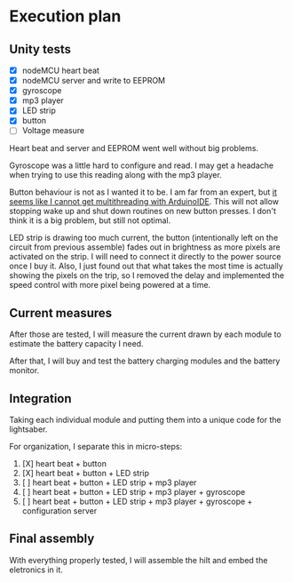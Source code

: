 # Execution plan

## Unity tests

- [X] nodeMCU heart beat
- [X] nodeMCU server and write to EEPROM
- [X] gyroscope
- [X] mp3 player
- [X] LED strip
- [X] button
- [ ] Voltage measure

Heart beat and server and EEPROM went well without big problems.

Gyroscope was a little hard to configure and read. I may get a headache when trying to use this reading along with the mp3 player.

Button behaviour is not as I wanted it to be. I am far from an expert, but [it seems like I cannot get multithreading with ArduinoIDE](https://www.esp8266.com/viewtopic.php?f=32&t=22985). This will not allow stopping wake up and shut down routines on new button presses. I don't think it is a big problem, but still not optimal.

LED strip is drawing too much current, the button (intentionally left on the circuit from previous assemble) fades out in brightness as more pixels are activated on the strip. I will need to connect it directly to the power source once I buy it. Also, I just found out that what takes the most time is actually showing the pixels on the trip, so I removed the delay and implemented the speed control with more pixel being powered at a time.

## Current measures

After those are tested, I will measure the current drawn by each module to estimate the battery capacity I need.

After that, I will buy and test the battery charging modules and the battery monitor.

## Integration

Taking each individual module and putting them into a unique code for the lightsaber.

For organization, I separate this in micro-steps:

1. [X] heart beat + button
1. [X] heart beat + button + LED strip
1. [ ] heart beat + button + LED strip + mp3 player
1. [ ] heart beat + button + LED strip + mp3 player + gyroscope
1. [ ] heart beat + button + LED strip + mp3 player + gyroscope + configuration server

## Final assembly

With everything properly tested, I will assemble the hilt and embed the eletronics in it.

